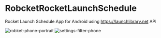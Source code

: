 # RobcketRocketLaunchSchedule
Rocket Launch Schedule App for Android using https://launchlibrary.net API 

![robket-phone-portrait](https://user-images.githubusercontent.com/17837057/51090815-76554d80-1782-11e9-9cfb-8d8ccf0b0f65.png) 
![settings-filter-phone](https://user-images.githubusercontent.com/17837057/51090819-84a36980-1782-11e9-95ab-54cf0198a37f.png)

